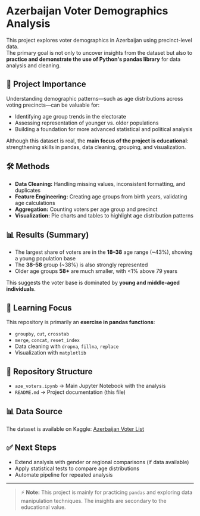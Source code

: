 # Azerbaijan Voter Demographics Analysis

This project explores voter demographics in Azerbaijan using precinct-level data.  
The primary goal is not only to uncover insights from the dataset but also to **practice and demonstrate the use of Python's pandas library** for data analysis and cleaning.

## 📌 Project Importance
Understanding demographic patterns—such as age distributions across voting precincts—can be valuable for:  
- Identifying age group trends in the electorate  
- Assessing representation of younger vs. older populations  
- Building a foundation for more advanced statistical and political analysis  

Although this dataset is real, the **main focus of the project is educational**: strengthening skills in pandas, data cleaning, grouping, and visualization.

## 🛠️ Methods
- **Data Cleaning:** Handling missing values, inconsistent formatting, and duplicates  
- **Feature Engineering:** Creating age groups from birth years, validating age calculations  
- **Aggregation:** Counting voters per age group and precinct  
- **Visualization:** Pie charts and tables to highlight age distribution patterns  

## 📊 Results (Summary)
- The largest share of voters are in the **18–38** age range (~43%), showing a young population base  
- The **38–58** group (~38%) is also strongly represented  
- Older age groups **58+** are much smaller, with <1% above 79 years  

This suggests the voter base is dominated by **young and middle-aged individuals**.

## 🚀 Learning Focus
This repository is primarily an **exercise in pandas functions**:  
- `groupby`, `cut`, `crosstab`  
- `merge`, `concat`, `reset_index`  
- Data cleaning with `dropna`, `fillna`, `replace`  
- Visualization with `matplotlib`  

## 📂 Repository Structure
- `aze_voters.ipynb` → Main Jupyter Notebook with the analysis  
- `README.md` → Project documentation (this file)  

## 📊 Data Source
The dataset is available on Kaggle: [Azerbaijan Voter List](https://www.kaggle.com/datasets/msbrown/azerbaijanvoterlist/data)

## ✅ Next Steps
- Extend analysis with gender or regional comparisons (if data available)  
- Apply statistical tests to compare age distributions  
- Automate pipeline for repeated analysis  

---

> ⚡ **Note:** This project is mainly for practicing `pandas` and exploring data manipulation techniques. The insights are secondary to the educational value.
